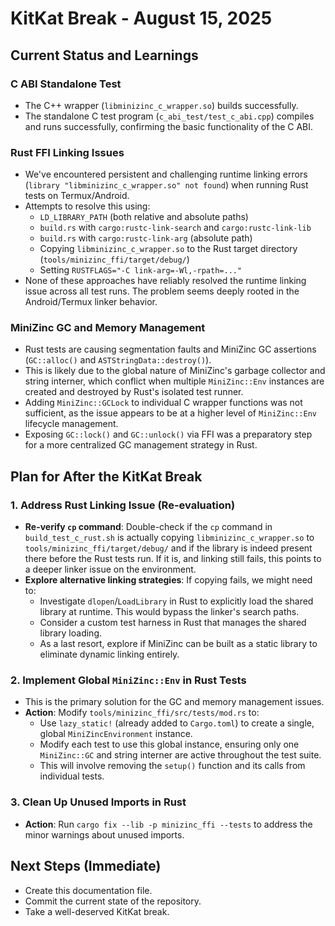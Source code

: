 # KitKat Break - August 15, 2025

## Current Status and Learnings

### C ABI Standalone Test
*   The C++ wrapper (`libminizinc_c_wrapper.so`) builds successfully.
*   The standalone C test program (`c_abi_test/test_c_abi.cpp`) compiles and runs successfully, confirming the basic functionality of the C ABI.

### Rust FFI Linking Issues
*   We've encountered persistent and challenging runtime linking errors (`library "libminizinc_c_wrapper.so" not found`) when running Rust tests on Termux/Android.
*   Attempts to resolve this using:
    *   `LD_LIBRARY_PATH` (both relative and absolute paths)
    *   `build.rs` with `cargo:rustc-link-search` and `cargo:rustc-link-lib`
    *   `build.rs` with `cargo:rustc-link-arg` (absolute path)
    *   Copying `libminizinc_c_wrapper.so` to the Rust target directory (`tools/minizinc_ffi/target/debug/`)
    *   Setting `RUSTFLAGS="-C link-arg=-Wl,-rpath=..."`
*   None of these approaches have reliably resolved the runtime linking issue across all test runs. The problem seems deeply rooted in the Android/Termux linker behavior.

### MiniZinc GC and Memory Management
*   Rust tests are causing segmentation faults and MiniZinc GC assertions (`GC::alloc()` and `ASTStringData::destroy()`).
*   This is likely due to the global nature of MiniZinc's garbage collector and string interner, which conflict when multiple `MiniZinc::Env` instances are created and destroyed by Rust's isolated test runner.
*   Adding `MiniZinc::GCLock` to individual C wrapper functions was not sufficient, as the issue appears to be at a higher level of `MiniZinc::Env` lifecycle management.
*   Exposing `GC::lock()` and `GC::unlock()` via FFI was a preparatory step for a more centralized GC management strategy in Rust.

## Plan for After the KitKat Break

### 1. Address Rust Linking Issue (Re-evaluation)
*   **Re-verify `cp` command**: Double-check if the `cp` command in `build_test_c_rust.sh` is actually copying `libminizinc_c_wrapper.so` to `tools/minizinc_ffi/target/debug/` and if the library is indeed present there before the Rust tests run. If it is, and linking still fails, this points to a deeper linker issue on the environment.
*   **Explore alternative linking strategies**: If copying fails, we might need to:
    *   Investigate `dlopen`/`LoadLibrary` in Rust to explicitly load the shared library at runtime. This would bypass the linker's search paths.
    *   Consider a custom test harness in Rust that manages the shared library loading.
    *   As a last resort, explore if MiniZinc can be built as a static library to eliminate dynamic linking entirely.

### 2. Implement Global `MiniZinc::Env` in Rust Tests
*   This is the primary solution for the GC and memory management issues.
*   **Action**: Modify `tools/minizinc_ffi/src/tests/mod.rs` to:
    *   Use `lazy_static!` (already added to `Cargo.toml`) to create a single, global `MiniZincEnvironment` instance.
    *   Modify each test to use this global instance, ensuring only one `MiniZinc::GC` and string interner are active throughout the test suite.
    *   This will involve removing the `setup()` function and its calls from individual tests.

### 3. Clean Up Unused Imports in Rust
*   **Action**: Run `cargo fix --lib -p minizinc_ffi --tests` to address the minor warnings about unused imports.

## Next Steps (Immediate)
*   Create this documentation file.
*   Commit the current state of the repository.
*   Take a well-deserved KitKat break.
